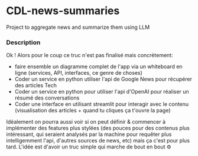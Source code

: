 # CDL-news-summaries
Project to aggregate news and summarize them using LLM

### Description
Ok ! Alors pour le coup ce truc n'est pas finalisé mais concrètement:
- faire ensemble un diagramme complet de l'app via un whiteboard en ligne (services, API, interfaces, ce genre de choses)
- Coder un service en python utiliser l'api de Google News pour récupérer des articles Tech
- Coder un service en python pour utiliser l'api d'OpenAI pour réaliser un résumé des conversations
- Coder une interface en utilisant streamlit pour interagir avec le contenu (visualisation des articles + quand tu cliques ça t'ouvre la page)

Idéalement on pourra aussi voir si on peut définir & commencer à implémenter des features plus stylées (des pouces pour des contenus plus intéressant, qui seraient analysés par la machine pour requêter plus intelligemment l'api, d'autres sources de news, etc) mais ça c'est pour plus tard.
L'idée est d'avoir un truc simple qui marche de bout en bout ⚙️ 
